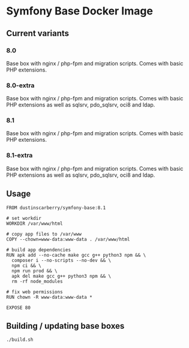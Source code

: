 # Symfony Base Docker Image

## Current variants

### 8.0

Base box with nginx / php-fpm and migration scripts. Comes with basic PHP extensions.

### 8.0-extra

Base box with nginx / php-fpm and migration scripts. Comes with basic PHP extensions as well as sqlsrv, pdo_sqlsrv, oci8 and ldap.

### 8.1

Base box with nginx / php-fpm and migration scripts. Comes with basic PHP extensions.

### 8.1-extra

Base box with nginx / php-fpm and migration scripts. Comes with basic PHP extensions as well as sqlsrv, pdo_sqlsrv, oci8 and ldap.

## Usage

```docker
FROM dustinscarberry/symfony-base:8.1

# set workdir
WORKDIR /var/www/html

# copy app files to /var/www
COPY --chown=www-data:www-data . /var/www/html

# build app dependencies
RUN apk add --no-cache make gcc g++ python3 npm && \
  composer i --no-scripts --no-dev && \
  npm ci && \
  npm run prod && \
  apk del make gcc g++ python3 npm && \
  rm -rf node_modules

# fix web permissions
RUN chown -R www-data:www-data *

EXPOSE 80
```

## Building / updating base boxes

```sh
./build.sh
```
